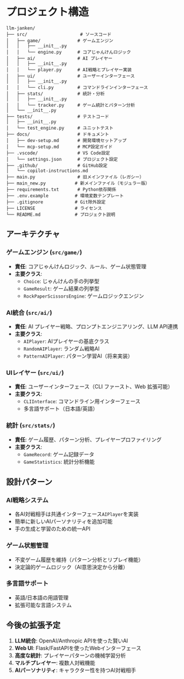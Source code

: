 # プロジェクト構造

```
llm-janken/
├── src/                    # ソースコード
│   ├── game/              # ゲームエンジン
│   │   ├── __init__.py
│   │   └── engine.py      # コアじゃんけんロジック
│   ├── ai/                # AI プレイヤー
│   │   ├── __init__.py
│   │   └── player.py      # AI戦略とプレイヤー実装
│   ├── ui/                # ユーザーインターフェース
│   │   ├── __init__.py
│   │   └── cli.py         # コマンドラインインターフェース
│   ├── stats/             # 統計・分析
│   │   ├── __init__.py
│   │   └── tracker.py     # ゲーム統計とパターン分析
│   └── __init__.py
├── tests/                 # テストコード
│   ├── __init__.py
│   └── test_engine.py     # ユニットテスト
├── docs/                  # ドキュメント
│   ├── dev-setup.md       # 開発環境セットアップ
│   └── mcp-setup.md       # MCP設定ガイド
├── .vscode/               # VS Code設定
│   └── settings.json      # プロジェクト設定
├── .github/               # GitHub設定
│   └── copilot-instructions.md
├── main.py                # 旧メインファイル（レガシー）
├── main_new.py           # 新メインファイル（モジュラー版）
├── requirements.txt       # Python依存関係
├── .env.example          # 環境変数テンプレート
├── .gitignore            # Git除外設定
├── LICENSE               # ライセンス
└── README.md             # プロジェクト説明
```

## アーキテクチャ

### ゲームエンジン (`src/game/`)
- **責任**: コアじゃんけんロジック、ルール、ゲーム状態管理
- **主要クラス**: 
  - `Choice`: じゃんけんの手の列挙型
  - `GameResult`: ゲーム結果の列挙型
  - `RockPaperScissorsEngine`: ゲームロジックエンジン

### AI統合 (`src/ai/`)
- **責任**: AI プレイヤー戦略、プロンプトエンジニアリング、LLM API連携
- **主要クラス**:
  - `AIPlayer`: AIプレイヤーの基底クラス
  - `RandomAIPlayer`: ランダム戦略AI
  - `PatternAIPlayer`: パターン学習AI（将来実装）

### UIレイヤー (`src/ui/`)
- **責任**: ユーザーインターフェース（CLI ファースト、Web 拡張可能）
- **主要クラス**:
  - `CLIInterface`: コマンドライン用インターフェース
  - 多言語サポート（日本語/英語）

### 統計 (`src/stats/`)
- **責任**: ゲーム履歴、パターン分析、プレイヤープロファイリング
- **主要クラス**:
  - `GameRecord`: ゲーム記録データ
  - `GameStatistics`: 統計分析機能

## 設計パターン

### AI戦略システム
- 各AI対戦相手は共通インターフェース`AIPlayer`を実装
- 簡単に新しいAIパーソナリティを追加可能
- 手の生成と学習のための統一API

### ゲーム状態管理
- 不変ゲーム履歴を維持（パターン分析とリプレイ機能）
- 決定論的ゲームロジック（AI意思決定から分離）

### 多言語サポート
- 英語/日本語の用語管理
- 拡張可能な言語システム

## 今後の拡張予定

1. **LLM統合**: OpenAI/Anthropic APIを使った賢いAI
2. **Web UI**: Flask/FastAPIを使ったWebインターフェース
3. **高度な統計**: プレイヤーパターンの機械学習分析
4. **マルチプレイヤー**: 複数人対戦機能
5. **AIパーソナリティ**: キャラクター性を持つAI対戦相手